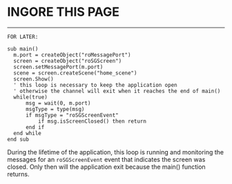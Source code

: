 # INGORE THIS PAGE
-----------------
	FOR LATER:
  ```
  sub main()
  	m.port = createObject("roMessagePort")
  	screen = createObject("roSGScreen")
  	screen.setMessagePort(m.port)
  	scene = screen.createScene("home_scene")
  	screen.Show()
  	' this loop is necessary to keep the application open
  	' otherwise the channel will exit when it reaches the end of main()
  	while(true)
  		msg = wait(0, m.port)
  		msgType = type(msg)
  		if msgType = "roSGScreenEvent"
  			if msg.isScreenClosed() then return
  		end if
  	end while
  end sub
```
  During the lifetime of the application, this loop is running and monitoring the messages for an `roSGScreenEvent` event that indicates the screen was closed. Only then will the application exit because the main() function returns.
